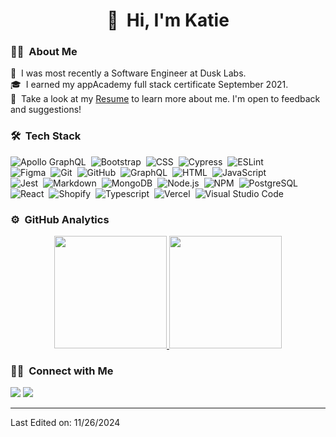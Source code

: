 <h1 align="center">👋 &nbsp;Hi, I'm Katie</h1>

### 👩‍🎤 &nbsp;About Me

🎨 &nbsp;I was most recently a Software Engineer at Dusk Labs.\
🎓 &nbsp;I earned my appAcademy full stack certificate September 2021.\
📄 &nbsp;Take a look at my [Resume](https://cheshirekate8.github.io/KatieYoungResume.pdf) to learn more about me. I'm open to feedback and suggestions!

### 🛠 &nbsp;Tech Stack
![Apollo GraphQL](https://img.shields.io/badge/-Apollo%20GraphQL-05122A?style=flat&logo=apollographql)&nbsp;
![Bootstrap](https://img.shields.io/badge/-Bootstrap-05122A?style=flat&logo=bootstrap&logoColor=563D7C)&nbsp;
![CSS](https://img.shields.io/badge/-CSS-05122A?style=flat&logo=CSS3&logoColor=1572B6)&nbsp;
![Cypress](https://img.shields.io/badge/-Cypress-05122A?style=flat&logo=cypress)&nbsp;
![ESLint](https://img.shields.io/badge/-ESLint-05122A?style=flat&logo=eslint)\
![Figma](https://img.shields.io/badge/-Figma-05122A?style=flat&logo=figma)&nbsp;
![Git](https://img.shields.io/badge/-Git-05122A?style=flat&logo=git)&nbsp;
![GitHub](https://img.shields.io/badge/-GitHub-05122A?style=flat&logo=github)&nbsp;
![GraphQL](https://img.shields.io/badge/-GraphQL-05122A?style=flat&logo=graphql)&nbsp;
![HTML](https://img.shields.io/badge/-HTML-05122A?style=flat&logo=HTML5)&nbsp;
![JavaScript](https://img.shields.io/badge/-JavaScript-05122A?style=flat&logo=javascript)\
![Jest](https://img.shields.io/badge/-Jest-05122A?style=flat&logo=jest)&nbsp;
![Markdown](https://img.shields.io/badge/-Markdown-05122A?style=flat&logo=markdown)&nbsp;
![MongoDB](https://img.shields.io/badge/-MongoDB-05122A?style=flat&logo=mongodb)&nbsp;
![Node.js](https://img.shields.io/badge/-Node.js-05122A?style=flat&logo=node.js)&nbsp;
![NPM](https://img.shields.io/badge/-NPM-05122A?style=flat&logo=npm)&nbsp;
![PostgreSQL](https://img.shields.io/badge/-PostgreSQL-05122A?style=flat&logo=postgresql)\
![React](https://img.shields.io/badge/-React-05122A?style=flat&logo=react)&nbsp;
![Shopify](https://img.shields.io/badge/-Shopify-05122A?style=flat&logo=shopify)&nbsp;
![Typescript](https://img.shields.io/badge/-Typescript-05122A?style=flat&logo=typescript)&nbsp;
![Vercel](https://img.shields.io/badge/-Vercel-05122A?style=flat&logo=vercel)&nbsp;
![Visual Studio Code](https://img.shields.io/badge/-Visual%20Studio%20Code-05122A?style=flat&logo=visual-studio-code&logoColor=007ACC)&nbsp;


### ⚙️ &nbsp;GitHub Analytics

<p align="center">
<a href="https://github.com/AVS1508">
  <img height="180em" src="https://github-readme-stats-eight-theta.vercel.app/api?username=cheshirekate8&show_icons=true&theme=algolia&include_all_commits=true&count_private=true"/>
  <img height="180em" src="https://github-readme-stats-eight-theta.vercel.app/api/top-langs/?username=cheshirekate8&layout=compact&langs_count=8&theme=algolia"/>
</a>
</p>

### 🤝🏻 &nbsp;Connect with Me

<p align="left">
<a href="https://cheshirekate8.github.io/"><img src="https://img.shields.io/badge/-Website-3423A6?style=flat&logo=Google-Chrome&logoColor=white"/></a>
<a href="https://linkedin.com/in/dev-katie-young"><img src="https://img.shields.io/badge/-Katie%20Young-0077B5?style=flat&logo=Linkedin&logoColor=white"/></a>
</p>

-----
Last Edited on: 11/26/2024
